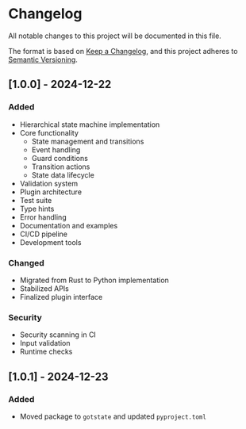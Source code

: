 # Changelog
All notable changes to this project will be documented in this file.

The format is based on [Keep a Changelog](https://keepachangelog.com/en/1.0.0/),
and this project adheres to [Semantic Versioning](https://semver.org/spec/v2.0.0.html).

## [1.0.0] - 2024-12-22

### Added
- Hierarchical state machine implementation
- Core functionality
  - State management and transitions
  - Event handling
  - Guard conditions
  - Transition actions
  - State data lifecycle
- Validation system
- Plugin architecture
- Test suite
- Type hints
- Error handling
- Documentation and examples
- CI/CD pipeline
- Development tools

### Changed
- Migrated from Rust to Python implementation
- Stabilized APIs
- Finalized plugin interface

### Security
- Security scanning in CI
- Input validation
- Runtime checks

## [1.0.1] - 2024-12-23
### Added
- Moved package to `gotstate` and updated `pyproject.toml`

